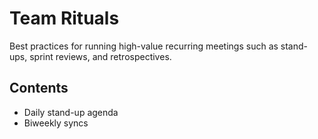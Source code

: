 # Team Rituals

Best practices for running high-value recurring meetings such as stand-ups, sprint reviews, and retrospectives.

## Contents
- Daily stand-up agenda
- Biweekly syncs
